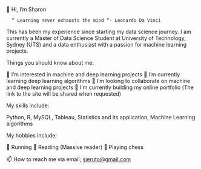 
👋 Hi, I’m Sharon

      “ Learning never exhausts the mind “- Leonardo Da Vinci
       
 This has been my experience since starting my data science journey. I am currently a Master of Data Science Student at University of Technology, Sydney (UTS) and 
 a data enthusiast with a passion for machine learning projects.
 
 
 Things you should know about me:
 
👀 I’m interested in machine and deep learning projects
🌱 I’m currently learning deep learning algorithms
💞️ I’m looking to collaborate on machine and deep learning projects
🌱 I'm currently building my online portfolio (The link to the site will be shared when requested) 


My skills include:

Python, R, MySQL, Tableau, Statistics and its application, Machine Learning algorithms



My hobbies include;

	Running
	Reading (Massive reader)
	Playing chess




📫 How to reach me via email; sjeruto@gmail.com








<!---
sjeruto/sjeruto is a ✨ special ✨ repository because its `README.md` (this file) appears on your GitHub profile.
You can click the Preview link to take a look at your changes.
--->
